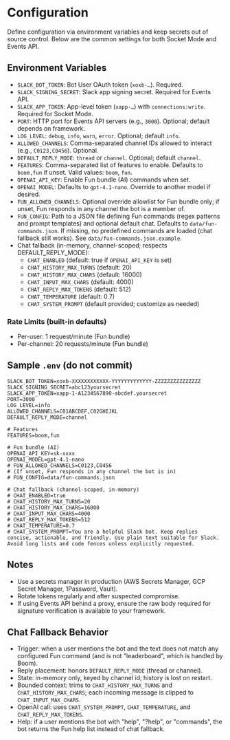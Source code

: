 # Configuration

Define configuration via environment variables and keep secrets out of source control. Below are the common settings for both Socket Mode and Events API.

## Environment Variables
- `SLACK_BOT_TOKEN`: Bot User OAuth token (`xoxb-…`). Required.
- `SLACK_SIGNING_SECRET`: Slack app signing secret. Required for Events API.
- `SLACK_APP_TOKEN`: App-level token (`xapp-…`) with `connections:write`. Required for Socket Mode.
- `PORT`: HTTP port for Events API servers (e.g., `3000`). Optional; default depends on framework.
- `LOG_LEVEL`: `debug`, `info`, `warn`, `error`. Optional; default `info`.
- `ALLOWED_CHANNELS`: Comma-separated channel IDs allowed to interact (e.g., `C0123,C0456`). Optional.
- `DEFAULT_REPLY_MODE`: `thread` or `channel`. Optional; default `channel`.
- `FEATURES`: Comma-separated list of features to enable. Defaults to `boom,fun` if unset. Valid values: `boom`, `fun`.
- `OPENAI_API_KEY`: Enable Fun bundle (AI) commands when set.
- `OPENAI_MODEL`: Defaults to `gpt-4.1-nano`. Override to another model if desired.
- `FUN_ALLOWED_CHANNELS`: Optional override allowlist for Fun bundle only; if unset, Fun responds in any channel the bot is a member of.
- `FUN_CONFIG`: Path to a JSON file defining Fun commands (regex patterns and prompt templates) and optional default chat. Defaults to `data/fun-commands.json`. If missing, no predefined commands are loaded (chat fallback still works). See `data/fun-commands.json.example`.
- Chat fallback (in-memory, channel-scoped; respects DEFAULT_REPLY_MODE):
  - `CHAT_ENABLED` (default: true if `OPENAI_API_KEY` is set)
  - `CHAT_HISTORY_MAX_TURNS` (default: 20)
  - `CHAT_HISTORY_MAX_CHARS` (default: 16000)
  - `CHAT_INPUT_MAX_CHARS` (default: 4000)
  - `CHAT_REPLY_MAX_TOKENS` (default: 512)
  - `CHAT_TEMPERATURE` (default: 0.7)
  - `CHAT_SYSTEM_PROMPT` (default provided; customize as needed)

### Rate Limits (built-in defaults)
- Per-user: 1 request/minute (Fun bundle)
- Per-channel: 20 requests/minute (Fun bundle)

## Sample `.env` (do not commit)
```
SLACK_BOT_TOKEN=xoxb-XXXXXXXXXXXX-YYYYYYYYYYYYY-ZZZZZZZZZZZZZZZ
SLACK_SIGNING_SECRET=abc123yoursecret
SLACK_APP_TOKEN=xapp-1-A1234567890-abcdef.yoursecret
PORT=3000
LOG_LEVEL=info
ALLOWED_CHANNELS=C01ABCDEF,C02GHIJKL
DEFAULT_REPLY_MODE=channel

# Features
FEATURES=boom,fun

# Fun bundle (AI)
OPENAI_API_KEY=sk-xxxx
OPENAI_MODEL=gpt-4.1-nano
# FUN_ALLOWED_CHANNELS=C0123,C0456
# (If unset, Fun responds in any channel the bot is in)
# FUN_CONFIG=data/fun-commands.json

# Chat fallback (channel-scoped, in-memory)
# CHAT_ENABLED=true
# CHAT_HISTORY_MAX_TURNS=20
# CHAT_HISTORY_MAX_CHARS=16000
# CHAT_INPUT_MAX_CHARS=4000
# CHAT_REPLY_MAX_TOKENS=512
# CHAT_TEMPERATURE=0.7
# CHAT_SYSTEM_PROMPT=You are a helpful Slack bot. Keep replies concise, actionable, and friendly. Use plain text suitable for Slack. Avoid long lists and code fences unless explicitly requested.
```

## Notes
- Use a secrets manager in production (AWS Secrets Manager, GCP Secret Manager, 1Password, Vault).
- Rotate tokens regularly and after suspected compromise.
- If using Events API behind a proxy, ensure the raw body required for signature verification is available to your framework.

## Chat Fallback Behavior
- Trigger: when a user mentions the bot and the text does not match any configured Fun command (and is not "leaderboard", which is handled by Boom).
- Reply placement: honors `DEFAULT_REPLY_MODE` (thread or channel).
- State: in-memory only, keyed by channel id; history is lost on restart.
- Bounded context: trims to `CHAT_HISTORY_MAX_TURNS` and `CHAT_HISTORY_MAX_CHARS`; each incoming message is clipped to `CHAT_INPUT_MAX_CHARS`.
- OpenAI call: uses `CHAT_SYSTEM_PROMPT`, `CHAT_TEMPERATURE`, and `CHAT_REPLY_MAX_TOKENS`.
- Help: if a user mentions the bot with "help", "?help", or "commands", the bot returns the Fun help list instead of chat fallback.

